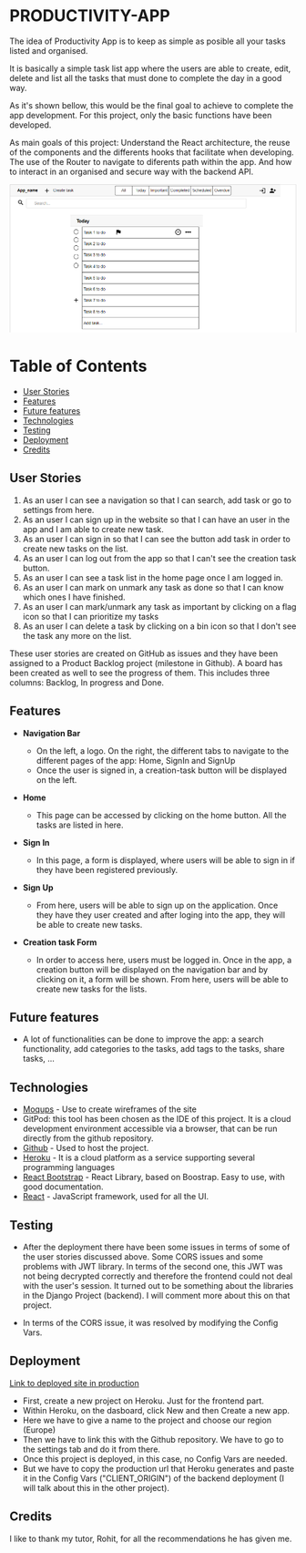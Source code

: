 # PRODUCTIVITY-APP

The idea of Productivity App is to keep as simple as posible all your tasks listed and organised.

It is basically a simple task list app where the users are able to create, edit, delete and list all the tasks that must done to complete the day in a good way.

As it's shown bellow, this would be the final goal to achieve to complete the app development. For this project, only the basic functions have been developed.

As main goals of this project:
Understand the React architecture, the reuse of the components and the differents hooks that facilitate when developing. The use of the Router to navigate to diferents path within the app. And how to interact in an organised and secure way with the backend API.

![Responsice Mockup](./docs/wireframe.PNG)

# Table of Contents

- [User Stories](#user-stories)
- [Features](#features)
- [Future features](#future-features)
- [Technologies](#technologies)
- [Testing](#testing)
- [Deployment](#deployment)
- [Credits](#credits)


## User Stories
1) As an user I can see a navigation so that I can search, add task or go to settings from here. 
2) As an user I can sign up in the website so that I can have an user in the app and I am able to create new task. 
3) As an user I can sign in so that I can see the button add task in order to create new tasks on the list. 
4) As an user I can log out from the app so that I can't see the creation task button. 
5) As an user I can see a task list in the home page once I am logged in. 
6) As an user I can mark on unmark any task as done so that I can know which ones I have finished. 
7) As an user I can mark/unmark any task as important by clicking on a flag icon so that I can prioritize my tasks 
8) As an user I can delete a task by clicking on a bin icon so that I don't see the task any more on the list. 

These user stories are created on GitHub as issues and they have been assigned to a Product Backlog project (milestone in Github). A board has been created as well to see the progress of them. This includes three columns: Backlog, In progress and Done.

## Features

- __Navigation Bar__

    - On the left, a logo. On the right, the different tabs to navigate to the different pages of the app: Home, SignIn and SignUp
    - Once the user is signed in, a creation-task button will be displayed on the left.

- __Home__

    - This page can be accessed by clicking on the home button. All the tasks are listed in here.

- __Sign In__

    - In this page, a form is displayed, where users will be able to sign in if they have been registered previously.

- __Sign Up__

    - From here, users will be able to sign up on the application. Once they have they user created and after loging into the app, they will be able to create new tasks.

- __Creation task Form__

    - In order to access here, users must be logged in. Once in the app, a creation button will be displayed on the navigation bar and by clicking on it, a form will be shown. From here, users will be able to create new tasks for the lists.

## Future features

- A lot of functionalities can be done to improve the app: a search functionality, add categories to the tasks, add tags to the tasks, share tasks, ...


## Technologies

- [Moqups](https://app.moqups.com/) - Use to create wireframes of the site
- GitPod: this tool has been chosen as the IDE of this project. It is a cloud development environment accessible via a browser, that can be run directly from the github repository.
- [Github](https://github.com/) - Used to host the project.
- [Heroku](https://www.heroku.com/) - It is a cloud platform as a service supporting several programming languages
- [React Bootstrap](https://react-bootstrap.github.io/) - React Library, based on Boostrap. Easy to use, with good documentation.
- [React](https://reactjs.org/) - JavaScript framework, used for all the UI.


## Testing

- After the deployment there have been some issues in terms of some of the user stories discussed above. Some CORS issues and some problems with JWT library. In terms of the second one, this JWT was not being decrypted correctly and therefore the frontend could not deal with the user's session. It turned out to be something about the libraries in the Django Project (backend). I will comment more about this on that project.

- In terms of the CORS issue, it was resolved by modifying the Config Vars. 

## Deployment

[Link to deployed site in production](https://react-productivity-app.herokuapp.com/)


- First, create a new project on Heroku. Just for the frontend part.
- Within Heroku, on the dasboard, click New and then Create a new app.
- Here we have to give a name to the project and choose our region (Europe)
- Then we have to link this with the Github repository. We have to go to the settings tab and do it from there.
- Once this project is deployed, in this case, no Config Vars are needed.
- But we have to copy the production url that Heroku generates and paste it in the Config Vars ("CLIENT_ORIGIN") of the backend deployment (I will talk about this in the other project).

## Credits

I like to thank my tutor, Rohit, for all the recommendations he has given me. 
